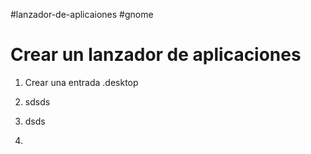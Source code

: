 #lanzador-de-aplicaiones #gnome

# Crear un lanzador de aplicaciones
1. Crear una entrada .desktop

2. sdsds
3. dsds
4. 

